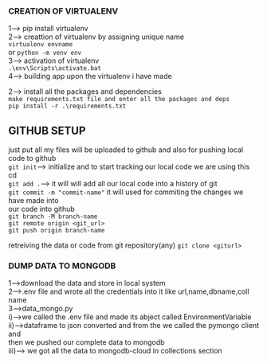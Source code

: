 ### CREATION OF VIRTUALENV<br>

1--> pip install virtualenv<br>
2--> creattion of virtualenv by assigning unique name <br>
`virtualenv envname`<br>
        or
`python -m venv env`<br>
3--> activation of virtualenv<br>
`.\env\Scripts\activate.bat`<br>
4--> building app upon the virtualenv i have made<br>

2--> install all the packages and dependencies<br>
`make requirements.txt file and enter all the packages and deps`<br>
`pip install -r .\requirements.txt`<br>


## GITHUB SETUP <br>

just put all my files will be uploaded to github and also for pushing local code to github<br>
`git init`--> initialize and to start tracking our local code we are using this cd<br>
`git add .`--> it will will add all our local code into a history of git <br>
`git commit -m "commit-name"` it will used for commiting the changes we have made into <br>
our code into github<br>
`git branch -M branch-name`<br>
`git remote origin <git_url>`<br>
`git push origin branch-name`<br>


retreiving the data or code from git repository(any) 
`git clone <giturl>` 


### DUMP DATA TO MONGODB<br>
1-->download the data and store in local system<br>
2-->.env file and wrote all the credentials into it like url,name,dbname,coll name <br>
3-->data_mongo.py<br>
    i)-->we called the .env file and made its abject called EnvironmentVariable<br>
    ii)-->dataframe to json converted and from the we called the pymongo client and <br>
    then we pushed our complete data to mongodb<br>
    iii)--> we got all the data to mongodb-cloud in collections section <br>